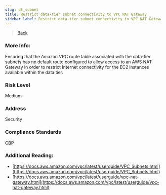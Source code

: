 ```yaml
---
slug: dt_subnet
title: Restrict data-tier subnet connectivity to VPC NAT Gateway
sidebar_label: Restrict data-tier subnet connectivity to VPC NAT Gateway
---
```

> [Back](../../ec2monitoring)

### More Info:
Ensuring that the Amazon VPC route table associated with the data-tier subnets has no default route configured to allow access to an AWS NAT Gateway in order to restrict Internet connectivity for the EC2 instances available within the data tier.

### Risk Level
Medium

### Address
Security

### Compliance Standards
CBP

### Additional Reading:
- [https://docs.aws.amazon.com/vpc/latest/userguide/VPC_Subnets.html](https://docs.aws.amazon.com/vpc/latest/userguide/VPC_Subnets.html) 
- [https://docs.aws.amazon.com/vpc/latest/userguide/vpc-nat-gateway.html](https://docs.aws.amazon.com/vpc/latest/userguide/vpc-nat-gateway.html) 
